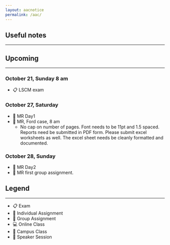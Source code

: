```yaml
---
layout: aacnotice
permalink: /aac/
---
```


## Useful notes

----

## Upcoming

----












### October 21, Sunday 8 am
* :clipboard: LSCM exam

### October 27, Saturday
* :school: MR Day1
* :bust_in_silhouette: MR, Ford case, 8 am
  * No cap on number of pages. Font needs to be 11pt and 1.5 spaced.
Reports need be submitted in PDF form. Please submit excel worksheets as well. The excel sheet needs be cleanly formatted and documented. 

### October 28, Sunday
* :school: MR Day2
* :busts_in_silhouette: MR first group assignment.


## Legend

----
* :clipboard: Exam
* :bust_in_silhouette: Individual Assignment
* :busts_in_silhouette: Group Assignment
* :computer: Online Class
* :school: Campus Class
* :microphone: Speaker Session
